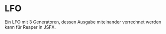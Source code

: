 # LFO
Ein LFO mit 3 Generatoren, dessen Ausgabe miteinander verrechnet werden kann für Reaper in JSFX.
